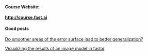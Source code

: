 #### Course Website:
**http://course.fast.ai**


#### Good posts
[Do smoother areas of the error surface lead to better generalization?](https://medium.com/@radekosmulski/do-smoother-areas-of-the-error-surface-lead-to-better-generalization-b5f93b9edf5b)

[Visualizing the results of an image model in fastai](https://github.com/fastai/fastai/pull/45)
